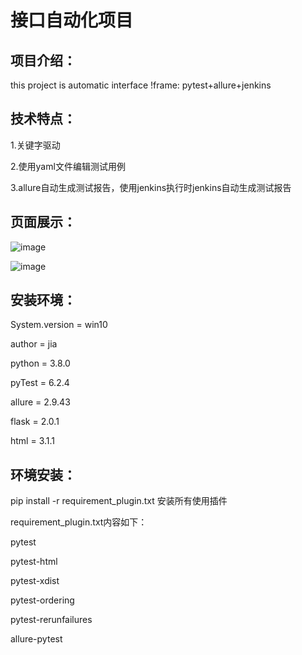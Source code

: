 # 接口自动化项目

## 项目介绍：

this project is automatic interface !frame: pytest+allure+jenkins

## 技术特点：

1.关键字驱动

2.使用yaml文件编辑测试用例

3.allure自动生成测试报告，使用jenkins执行时jenkins自动生成测试报告

## 页面展示：

![image](https://user-images.githubusercontent.com/83941545/202336674-4918d50c-21cf-4a9b-8aaf-e26ac24eed3e.png)

![image](https://user-images.githubusercontent.com/83941545/202335212-6a14b8a2-7546-4648-a90f-509ed603f9cf.png)


## 安装环境：

System.version = win10

author = jia

python = 3.8.0

pyTest = 6.2.4

allure = 2.9.43

flask = 2.0.1

html = 3.1.1

## 环境安装：

pip install -r requirement_plugin.txt 安装所有使用插件

requirement_plugin.txt内容如下：

pytest

pytest-html

pytest-xdist

pytest-ordering

pytest-rerunfailures

allure-pytest


